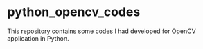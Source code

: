 # python_opencv_codes
This repository contains some codes I had developed for OpenCV application in Python.

